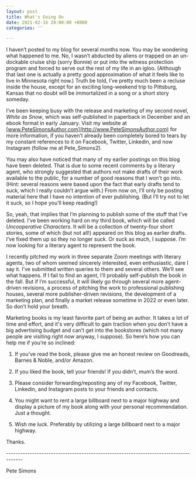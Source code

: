 ```yaml
---
layout: post
title: What's Going On
date: 2021-02-16 20:00:00 +0000
categories: ''

---
```

I haven’t posted to my blog for several months now. You may be wondering what happened to me. No, I wasn’t abducted by aliens or trapped on an un-dockable cruise ship (sorry Bonnie) or put into the witness protection program and forced to serve out the rest of my life in an igloo. (Although that last one is actually a pretty good approximation of what it feels like to live in Minnesota right now.) Truth be told, I’ve pretty much been a recluse inside the house, except for an exciting long-weekend trip to Pittsburg, Kansas that no doubt will be immortalized in a song or a short story someday.

I’ve been keeping busy with the release and marketing of my second novel, _White as Snow_, which was self-published in paperback in December and an ebook format in early January. Visit my website at [www.PeteSimonsAuthor.com](http://www.PeteSimonsAuthor.com) for more information, if you haven’t already been completely bored to tears by my constant references to it on Facebook, Twitter, Linkedin, and now Instagram (follow me at Pete_Simons2).

You may also have noticed that many of my earlier postings on this blog have been deleted. That is due to some recent comments by a literary agent, who strongly suggested that authors not make drafts of their work available to the public, for a number of good reasons that I won’t go into. (Hint: several reasons were based upon the fact that early drafts tend to suck, which I really couldn’t argue with.) From now on, I’ll only be posting material here that I have no intention of ever publishing. (But I’ll try not to let it suck, so I hope you’ll keep reading!)

So, yeah, that implies that I’m planning to publish some of the stuff that I’ve deleted. I’ve been working hard on my third book, which will be called _Uncooperative Characters_. It will be a collection of twenty-four short stories, some of which (but not all!) appeared on this blog as earlier drafts. I’ve fixed them up so they no longer suck. Or suck as much, I suppose. I’m now looking for a literary agent to represent the book.

I recently pitched my work in three separate Zoom meetings with literary agents, two of whom seemed sincerely interested, even enthusiastic, dare I say it. I’ve submitted written queries to them and several others. We’ll see what happens. If I fail to find an agent, I’ll probably self-publish the book in the fall. But if I’m successful, it will likely go through several more agent-driven revisions, a process of pitching the work to professional publishing houses, several more publisher-driven revisions, the development of a marketing plan, and finally a market release sometime in 2022 or even later. So don’t hold your breath.

Marketing books is my least favorite part of being an author. It takes a lot of time and effort, and it's very difficult to gain traction when you don’t have a big advertising budget and can’t get into the bookstores (which not many people are visiting right now anyway, I suppose). So here’s how you can help me if you’re so inclined:

1) If you’ve read the book, please give me an honest review on Goodreads, Barnes & Noble, and/or Amazon.

2) If you liked the book, tell your friends! If you didn’t, mum’s the word.

3) Please consider forwarding/reposting any of my Facebook, Twitter, Linkedin, and Instagram posts to your friends and contacts.

4) You might want to rent a large billboard next to a major highway and display a picture of my book along with your personal recommendation. Just a thought.

5) Wish me luck. Preferably by utilizing a large billboard next to a major highway.

Thanks.

\-------------------------------------------------------------------------------------

Pete Simons